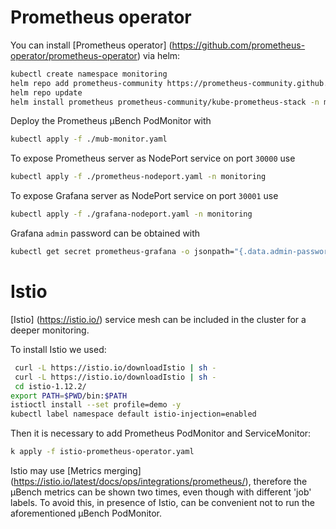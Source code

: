 # Prometheus operator

You can install [Prometheus operator] (https://github.com/prometheus-operator/prometheus-operator) via helm: 

```zsh
kubectl create namespace monitoring
helm repo add prometheus-community https://prometheus-community.github.io/helm-charts
helm repo update
helm install prometheus prometheus-community/kube-prometheus-stack -n monitoring
```

Deploy the Prometheus µBench PodMonitor with
```zsh
kubectl apply -f ./mub-monitor.yaml
```

To expose Prometheus server as NodePort service on port `30000` use

```zsh
kubectl apply -f ./prometheus-nodeport.yaml -n monitoring
```

To expose Grafana server as NodePort service on port `30001` use

```zsh
kubectl apply -f ./grafana-nodeport.yaml -n monitoring
```

Grafana `admin` password can be obtained with

```zsh
kubectl get secret prometheus-grafana -o jsonpath="{.data.admin-password}" -n monitoring | base64 --decode ; echo
``` 

# Istio
[Istio] (https://istio.io/) service mesh can be included in the cluster for a deeper monitoring.

To install Istio we used:

```zsh
 curl -L https://istio.io/downloadIstio | sh -
 curl -L https://istio.io/downloadIstio | sh -
 cd istio-1.12.2/
export PATH=$PWD/bin:$PATH
istioctl install --set profile=demo -y
kubectl label namespace default istio-injection=enabled
``` 

Then it is necessary to add Prometheus PodMonitor and ServiceMonitor:
```zsh
k apply -f istio-prometheus-operator.yaml
```

Istio may use [Metrics merging] (https://istio.io/latest/docs/ops/integrations/prometheus/), therefore the µBench metrics can be shown two times, even though with different 'job' labels. To avoid this, in presence of Istio, can be convenient not to run the aforementioned µBench PodMonitor. 

